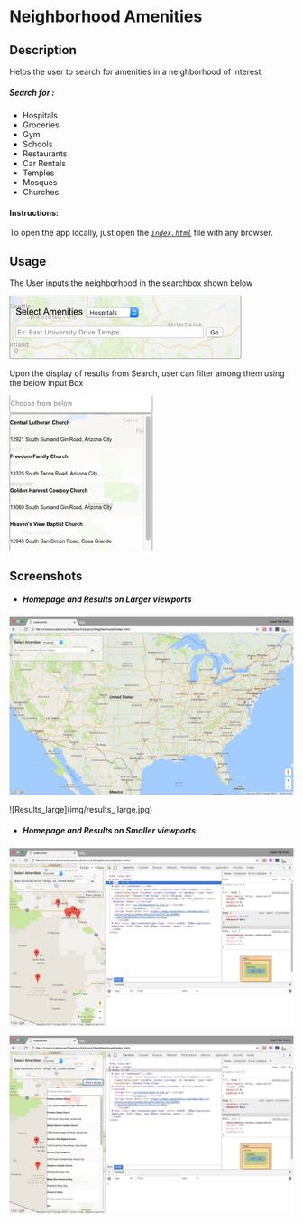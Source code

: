 # Neighborhood Amenities

## Description

Helps the user to search for amenities in a neighborhood of interest.

##### Search for :
* Hospitals
* Groceries
* Gym
* Schools
* Restaurants
* Car Rentals
* Temples
* Mosques
* Churches

#### Instructions:
To open the app locally, just open the [*```index.html```*](index.html) file with any browser.

## Usage

The User inputs the neighborhood in the searchbox shown below

![searchbox](img/search_box.png)

Upon the display of results from Search, user can filter among them using the below input Box

![filter](img/filter.png)

## Screenshots

* ##### Homepage and Results on Larger viewports

![Home_large](img/home_large.jpg)

![Results_large](img/results_ large.jpg)

* ##### Homepage and Results on Smaller viewports

![Home_Small](img/home_small.jpg)

![Results_Small](img/results_small.jpg)
